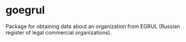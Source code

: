 # goegrul
Package for obtaining data about an organization from EGRUL (Russian register of legal commercial organizations). 
